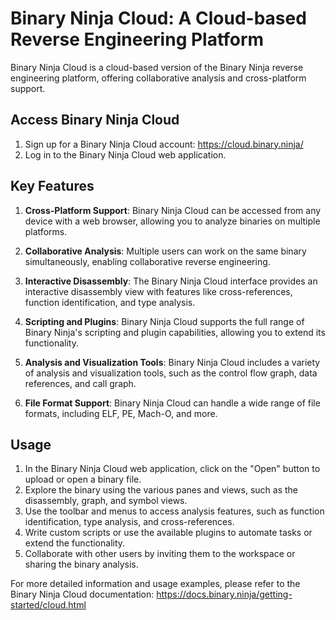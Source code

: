 # Binary Ninja Cloud: A Cloud-based Reverse Engineering Platform

Binary Ninja Cloud is a cloud-based version of the Binary Ninja reverse engineering platform, offering collaborative analysis and cross-platform support.

## Access Binary Ninja Cloud

1. Sign up for a Binary Ninja Cloud account: https://cloud.binary.ninja/
2. Log in to the Binary Ninja Cloud web application.

## Key Features

1. **Cross-Platform Support**: Binary Ninja Cloud can be accessed from any device with a web browser, allowing you to analyze binaries on multiple platforms.

2. **Collaborative Analysis**: Multiple users can work on the same binary simultaneously, enabling collaborative reverse engineering.

3. **Interactive Disassembly**: The Binary Ninja Cloud interface provides an interactive disassembly view with features like cross-references, function identification, and type analysis.

4. **Scripting and Plugins**: Binary Ninja Cloud supports the full range of Binary Ninja's scripting and plugin capabilities, allowing you to extend its functionality.

5. **Analysis and Visualization Tools**: Binary Ninja Cloud includes a variety of analysis and visualization tools, such as the control flow graph, data references, and call graph.

6. **File Format Support**: Binary Ninja Cloud can handle a wide range of file formats, including ELF, PE, Mach-O, and more.

## Usage

1. In the Binary Ninja Cloud web application, click on the "Open" button to upload or open a binary file.
2. Explore the binary using the various panes and views, such as the disassembly, graph, and symbol views.
3. Use the toolbar and menus to access analysis features, such as function identification, type analysis, and cross-references.
4. Write custom scripts or use the available plugins to automate tasks or extend the functionality.
5. Collaborate with other users by inviting them to the workspace or sharing the binary analysis.

For more detailed information and usage examples, please refer to the Binary Ninja Cloud documentation: https://docs.binary.ninja/getting-started/cloud.html